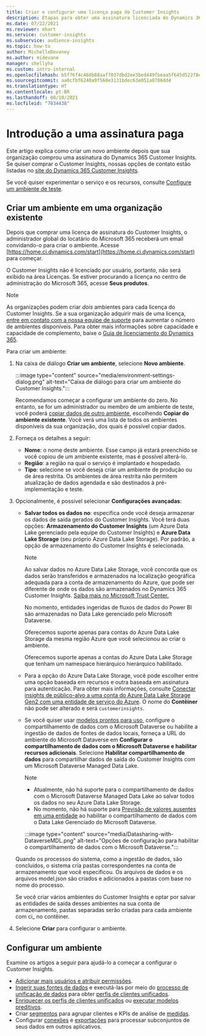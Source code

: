 ```yaml
---
title: Criar e configurar uma licença paga do Customer Insights
description: Etapas para obter uma assinatura licenciada do Dynamics 365 Customer Insights e configurá-lo.
ms.date: 07/22/2021
ms.reviewer: mhart
ms.service: customer-insights
ms.subservice: audience-insights
ms.topic: how-to
author: MichelleDevaney
ms.author: midevane
manager: shellyha
ms.custom: intro-internal
ms.openlocfilehash: b5f76f4c468b88aaf7037dbd2ee3bed449fbeaa5f645d52278eee05b36b4e328
ms.sourcegitcommit: aa0cfbf6240a9f560e3131bdec63e051a8786dd4
ms.translationtype: HT
ms.contentlocale: pt-BR
ms.lasthandoff: 08/10/2021
ms.locfileid: "7034438"
---
```

# <a name="get-started-with-a-paid-subscription"></a>Introdução a uma assinatura paga

Este artigo explica como criar um novo ambiente depois que sua organização comprou uma assinatura do Dynamics 365 Customer Insights. Se quiser comprar o Customer Insights, nossas opções de contato estão listadas no [site do Dynamics 365 Customer Insights](https://dynamics.microsoft.com/ai/customer-insights/). 

Se você quiser experimentar o serviço e os recursos, consulte [Configure um ambiente de teste](get-started-trial.md).

## <a name="create-an-environment-in-an-existing-organization"></a>Criar um ambiente em uma organização existente

Depois que comprar uma licença de assinatura do Customer Insights, o administrador global do locatário do Microsoft 365 receberá um email convidando-o para criar o ambiente. Acesse [https://home.ci.dynamics.com/start](https://home.ci.dynamics.com/start) para começar. 

O Customer Insights não é licenciado por usuário, portanto, não será exibido na área Licenças. Se estiver procurando a licença no centro de administração do Microsoft 365, acesse **Seus produtos**. 

> [!NOTE]
> As organizações podem criar *dois* ambientes para cada licença do Customer Insights. Se a sua organização adquirir mais de uma licença, [entre em contato com a nossa equipe de suporte](https://go.microsoft.com/fwlink/?linkid=2079641) para aumentar o número de ambientes disponíveis. Para obter mais informações sobre capacidade e capacidade de complemento, baixe o [Guia de licenciamento do Dynamics 365](https://go.microsoft.com/fwlink/?LinkId=866544).

Para criar um ambiente:

1. Na caixa de diálogo **Criar um ambiente**, selecione **Novo ambiente**.

   :::image type="content" source="media/environment-settings-dialog.png" alt-text="Caixa de diálogo para criar um ambiente do Customer Insights.":::

   Recomendamos começar a configurar um ambiente do zero. No entanto, se for um administrador ou membro de um ambiente de teste, você poderá [copiar dados de outro ambiente](manage-environments.md#copy-the-environment-configuration), escolhendo **Copiar do ambiente existente**. Você verá uma lista de todos os ambientes disponíveis da sua organização, dos quais é possível copiar dados.

1. Forneça os detalhes a seguir:
   - **Nome**: o nome deste ambiente. Esse campo já estará preenchido se você copiou de um ambiente existente, mas é possível alterá-lo.
   - **Região**: a região na qual o serviço é implantado e hospedado.
   - **Tipo**: selecione se você deseja criar um ambiente de produção ou de área restrita. Os ambientes de área restrita não permitem atualização de dados agendada e são destinados à pré-implementação e teste.
   
1. Opcionalmente, é possível selecionar **Configurações avançadas**:

   - **Salvar todos os dados no**: especifica onde você deseja armazenar os dados de saída gerados do Customer Insights. Você terá duas opções: **Armazenamento do Customer Insights** (um Azure Data Lake gerenciado pela equipe do Customer Insights) e **Azure Data Lake Storage** (seu próprio Azure Data Lake Storage). Por padrão, a opção de armazenamento do Customer Insights é selecionada.

     > [!NOTE]
     > Ao salvar dados no Azure Data Lake Storage, você concorda que os dados serão transferidos e armazenados na localização geográfica adequada para a conta de armazenamento do Azure, que pode ser diferente de onde os dados são armazenados no Dynamics 365 Customer Insights. [Saiba mais no Microsoft Trust Center.](https://www.microsoft.com/trust-center)
     >
     > No momento, entidades ingeridas de fluxos de dados do Power BI são armazenadas no Data Lake gerenciado pelo Microsoft Dataverse. 
     > 
     > Oferecemos suporte apenas para contas do Azure Data Lake Storage da mesma região Azure que você selecionou ao criar o ambiente. 
     > 
     > Oferecemos suporte apenas a contas do Azure Data Lake Storage que tenham um namespace hierárquico hierárquico habilitado.


   - Para a opção do Azure Data Lake Storage, você pode escolher entre uma opção baseada em recursos e outra baseada em assinatura para autenticação. Para obter mais informações, consulte [Conectar insights de público-alvo a uma conta do Azure Data Lake Storage Gen2 com uma entidade de serviço do Azure](connect-service-principal.md). O nome do **Contêiner** não pode ser alterado e será `customerinsights`.
   
   - Se você quiser usar [modelos prontos para uso](predictions-overview.md#out-of-box-models), configure o compartilhamento de dados com o Microsoft Dataverse ou habilite a ingestão de dados de fontes de dados locais, forneça a URL do ambiente do Microsoft Dataverse em **Configurar o compartilhamento de dados com o Microsoft Dataverse e habilitar recursos adicionais**. Selecione **Habilitar compartilhamento de dados** para compartilhar dados de saída do Customer Insights com um Microsoft Dataverse Managed Data Lake.

     > [!NOTE]
     > - Atualmente, não há suporte para o compartilhamento de dados com o Microsoft Dataverse Managed Data Lake ao salvar todos os dados no seu Azure Data Lake Storage.
     > - No momento, não há suporte para [Previsão de valores ausentes em uma entidade](predictions.md) ao habilitar o compartilhamento de dados com o Data Lake Gerenciado do Microsoft Dataverse.

     :::image type="content" source="media/Datasharing-with-DataverseMDL.png" alt-text="Opções de configuração para habilitar o compartilhamento de dados com o Microsoft Dataverse.":::

   Quando os processos do sistema, como a ingestão de dados, são concluídos, o sistema cria pastas correspondentes na conta de armazenamento que você especificou. Os arquivos de dados e os arquivos model.json são criados e adicionados a pastas com base no nome do processo.

   Se você criar vários ambientes do Customer Insights e optar por salvar as entidades de saída desses ambientes na sua conta de armazenamento, pastas separadas serão criadas para cada ambiente com ci_<environmentid> no contêiner.

1. Selecione **Criar** para configurar o ambiente. 

## <a name="configure-an-environment"></a>Configurar um ambiente

Examine os artigos a seguir para ajudá-lo a começar a configurar o Customer Insights. 

- [Adicionar mais usuários e atribuir permissões](permissions.md).
- [Ingerir suas fontes de dados](data-sources.md) e executá-las por meio do [processo de unificação de dados](data-unification.md) para obter [perfis de clientes unificados](customer-profiles.md).
- [Enriquecer os perfis de clientes unificados](enrichment-hub.md) ou [executar modelos preditivos](predictions-overview.md).
- Criar [segmentos](segments.md) para agrupar clientes e KPIs de análise de [medidas](measures.md).
- Configurar [conexões](connections.md) e [exportações](export-destinations.md) para processar subconjuntos de seus dados em outros aplicativos.
